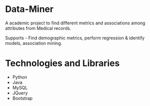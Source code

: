 # Data-Miner
A academic project to find different metrics and associations among attributes from Medical records.

Supports - Find demographic metrics, perform regression & identify models, association mining.

# Technologies and Libraries
- Python
- Java
- MySQL
- JQuery
- Bootstrap
